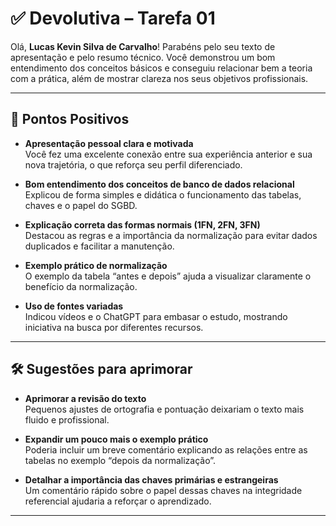# ✅ Devolutiva – Tarefa 01

Olá, **Lucas Kevin Silva de Carvalho**! Parabéns pelo seu texto de apresentação e pelo resumo técnico. Você demonstrou um bom entendimento dos conceitos básicos e conseguiu relacionar bem a teoria com a prática, além de mostrar clareza nos seus objetivos profissionais.

---

## 🌟 Pontos Positivos

- **Apresentação pessoal clara e motivada**  
  Você fez uma excelente conexão entre sua experiência anterior e sua nova trajetória, o que reforça seu perfil diferenciado.

- **Bom entendimento dos conceitos de banco de dados relacional**  
  Explicou de forma simples e didática o funcionamento das tabelas, chaves e o papel do SGBD.

- **Explicação correta das formas normais (1FN, 2FN, 3FN)**  
  Destacou as regras e a importância da normalização para evitar dados duplicados e facilitar a manutenção.

- **Exemplo prático de normalização**  
  O exemplo da tabela “antes e depois” ajuda a visualizar claramente o benefício da normalização.

- **Uso de fontes variadas**  
  Indicou vídeos e o ChatGPT para embasar o estudo, mostrando iniciativa na busca por diferentes recursos.

---

## 🛠️ Sugestões para aprimorar

- **Aprimorar a revisão do texto**  
  Pequenos ajustes de ortografia e pontuação deixariam o texto mais fluido e profissional.

- **Expandir um pouco mais o exemplo prático**  
  Poderia incluir um breve comentário explicando as relações entre as tabelas no exemplo “depois da normalização”.

- **Detalhar a importância das chaves primárias e estrangeiras**  
  Um comentário rápido sobre o papel dessas chaves na integridade referencial ajudaria a reforçar o aprendizado.

---